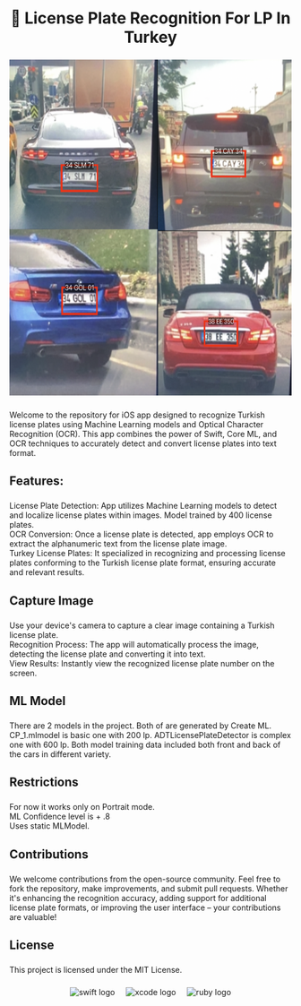 <h1 align="center">🚗 License Plate Recognition For LP In Turkey</h1>

###

<div align="center">
  <img height="600" src="https://github.com/Liandas/License-Plate-Reader-Tr/blob/main/Tests/examples.png?raw=true"  />
</div>

###

<p align="left">Welcome to the repository for iOS app designed to recognize Turkish license plates using Machine Learning models and Optical Character Recognition (OCR). This app combines the power of Swift, Core ML, and OCR techniques to accurately detect and convert license plates into text format.</p>

###

<h2 align="left">Features:</h2>

###

<p align="left">License Plate Detection: App utilizes Machine Learning models to detect and localize license plates within images. Model trained by 400 license plates.<br>OCR Conversion: Once a license plate is detected,  app employs OCR to extract the alphanumeric text from the license plate image.<br>Turkey License Plates: It specialized in recognizing and processing license plates conforming to the Turkish license plate format, ensuring accurate and relevant results.</p>

###

<h2 align="left">Capture Image</h2>

###

<p align="left">Use your device's camera to capture a clear image containing a Turkish license plate.<br>Recognition Process: The app will automatically process the image, detecting the license plate and converting it into text.<br>View Results: Instantly view the recognized license plate number on the screen.</p>

###

<h2 align="left">ML Model</h2>

###

<p align="left">There are 2 models in the project. Both of are generated by Create ML. CP_1.mlmodel is basic one with 200 lp. ADTLicensePlateDetector is complex one with 600 lp. Both model training data included both front and back of the cars in different variety.</p>

###

<h2 align="left">Restrictions</h2>

###

<p align="left">For now it works only on Portrait mode.<br>ML Confidence level is + .8<br>Uses static MLModel.</p>

###

<h2 align="left">Contributions</h2>

###

<p align="left">We welcome contributions from the open-source community. Feel free to fork the repository, make improvements, and submit pull requests. Whether it's enhancing the recognition accuracy, adding support for additional license plate formats, or improving the user interface – your contributions are valuable!</p>

###

<h2 align="left">License</h2>

###

<p align="left">This project is licensed under the MIT License.</p>

###

<div align="center">
  <img src="https://cdn.jsdelivr.net/gh/devicons/devicon/icons/swift/swift-original.svg" height="40" alt="swift logo"  />
  <img width="12" />
  <img src="https://cdn.jsdelivr.net/gh/devicons/devicon/icons/xcode/xcode-original.svg" height="40" alt="xcode logo"  />
  <img width="12" />
  <img src="https://cdn.jsdelivr.net/gh/devicons/devicon/icons/ruby/ruby-original.svg" height="40" alt="ruby logo"  />
</div>

###
